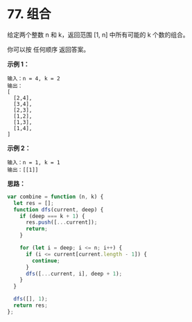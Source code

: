 # 77. 组合

给定两个整数 n 和 k，返回范围 [1, n] 中所有可能的 k 个数的组合。

你可以按 任何顺序 返回答案。

**示例 1：**
```
输入：n = 4, k = 2
输出：
[
  [2,4],
  [3,4],
  [2,3],
  [1,2],
  [1,3],
  [1,4],
]
```
**示例 2：**
```
输入：n = 1, k = 1
输出：[[1]]
```

**思路：**

```js
var combine = function (n, k) {
  let res = [];
  function dfs(current, deep) {
    if (deep === k + 1) {
      res.push([...current]);
      return;
    }

    for (let i = deep; i <= n; i++) {
      if (i <= current[current.length - 1]) {
        continue;
      }
      dfs([...current, i], deep + 1);
    }
  }

  dfs([], 1);
  return res;
};
```